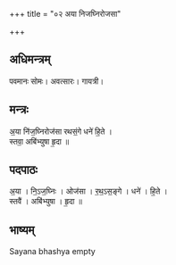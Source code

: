 +++
title = "०२ अया निजघ्निरोजसा"

+++
## अधिमन्त्रम्
पवमानः सोमः। अवत्सारः। गायत्री।

## मन्त्रः
अ॒या नि॑ज॒घ्निरोज॑सा रथसं॒गे धने॑ हि॒ते ।  
स्तवा॒ अबि॑भ्युषा हृ॒दा ॥

## पदपाठः
अ॒या । नि॒ऽज॒घ्निः । ओज॑सा । र॒थ॒ऽस॒ङ्गे । धने॑ । हि॒ते ।  
स्तवै॑ । अबि॑भ्युषा । हृ॒दा ॥

## भाष्यम्
Sayana bhashya empty